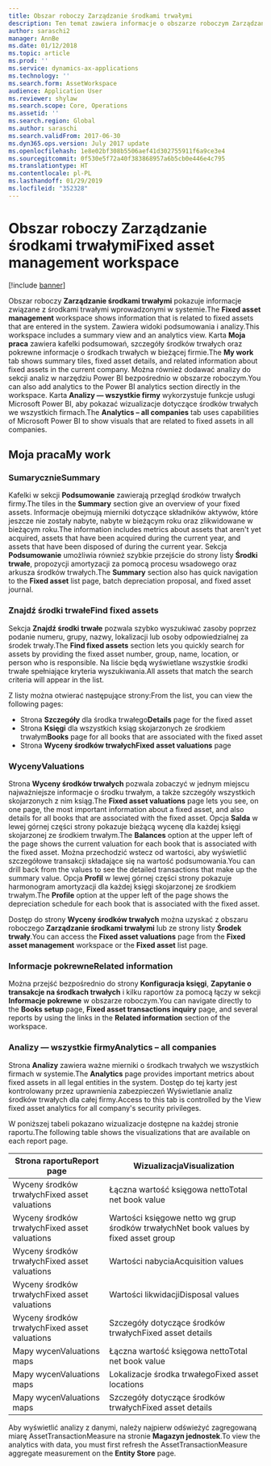 ```yaml
---
title: Obszar roboczy Zarządzanie środkami trwałymi
description: Ten temat zawiera informacje o obszarze roboczym Zarządzanie środkami trwałymi. Ten obszar roboczy pokazuje informacje związane z środkami trwałymi wprowadzonymi w systemie. Zawiera widoki podsumowania i analizy.
author: saraschi2
manager: AnnBe
ms.date: 01/12/2018
ms.topic: article
ms.prod: ''
ms.service: dynamics-ax-applications
ms.technology: ''
ms.search.form: AssetWorkspace
audience: Application User
ms.reviewer: shylaw
ms.search.scope: Core, Operations
ms.assetid: ''
ms.search.region: Global
ms.author: saraschi
ms.search.validFrom: 2017-06-30
ms.dyn365.ops.version: July 2017 update
ms.openlocfilehash: 1e8e02bf308b5506aef41d302755911f6a9ce3e4
ms.sourcegitcommit: 0f530e5f72a40f383868957a6b5cb0e446e4c795
ms.translationtype: HT
ms.contentlocale: pl-PL
ms.lasthandoff: 01/29/2019
ms.locfileid: "352328"
---
```

# <a name="fixed-asset-management-workspace"></a><span data-ttu-id="9907a-105">Obszar roboczy Zarządzanie środkami trwałymi</span><span class="sxs-lookup"><span data-stu-id="9907a-105">Fixed asset management workspace</span></span>

[!include [banner](../includes/banner.md)]

<span data-ttu-id="9907a-106">Obszar roboczy **Zarządzanie środkami trwałymi** pokazuje informacje związane z środkami trwałymi wprowadzonymi w systemie.</span><span class="sxs-lookup"><span data-stu-id="9907a-106">The **Fixed asset management** workspace shows information that is related to fixed assets that are entered in the system.</span></span> <span data-ttu-id="9907a-107">Zawiera widoki podsumowania i analizy.</span><span class="sxs-lookup"><span data-stu-id="9907a-107">This workspace includes a summary view and an analytics view.</span></span> <span data-ttu-id="9907a-108">Karta **Moja praca** zawiera kafelki podsumowań, szczegóły środków trwałych oraz pokrewne informacje o środkach trwałych w bieżącej firmie.</span><span class="sxs-lookup"><span data-stu-id="9907a-108">The **My work** tab shows summary tiles, fixed asset details, and related information about fixed assets in the current company.</span></span> <span data-ttu-id="9907a-109">Można również dodawać analizy do sekcji analiz w narzędziu Power BI bezpośrednio w obszarze roboczym.</span><span class="sxs-lookup"><span data-stu-id="9907a-109">You can also add analytics to the Power BI analytics section directly in the workspace.</span></span> <span data-ttu-id="9907a-110">Karta **Analizy — wszystkie firmy** wykorzystuje funkcje usługi Microsoft Power BI, aby pokazać wizualizacje dotyczące środków trwałych we wszystkich firmach.</span><span class="sxs-lookup"><span data-stu-id="9907a-110">The **Analytics – all companies** tab uses capabilities of Microsoft Power BI to show visuals that are related to fixed assets in all companies.</span></span>

## <a name="my-work"></a><span data-ttu-id="9907a-111">Moja praca</span><span class="sxs-lookup"><span data-stu-id="9907a-111">My work</span></span>

### <a name="summary"></a><span data-ttu-id="9907a-112">Sumarycznie</span><span class="sxs-lookup"><span data-stu-id="9907a-112">Summary</span></span>

<span data-ttu-id="9907a-113">Kafelki w sekcji **Podsumowanie** zawierają przegląd środków trwałych firmy.</span><span class="sxs-lookup"><span data-stu-id="9907a-113">The tiles in the **Summary** section give an overview of your fixed assets.</span></span> <span data-ttu-id="9907a-114">Informacje obejmują mierniki dotyczące składników aktywów, które jeszcze nie zostały nabyte, nabyte w bieżącym roku oraz zlikwidowane w bieżącym roku.</span><span class="sxs-lookup"><span data-stu-id="9907a-114">The information includes metrics about assets that aren't yet acquired, assets that have been acquired during the current year, and assets that have been disposed of during the current year.</span></span> <span data-ttu-id="9907a-115">Sekcja **Podsumowanie** umożliwia również szybkie przejście do strony listy **Środki trwałe**, propozycji amortyzacji za pomocą procesu wsadowego oraz arkusza środków trwałych.</span><span class="sxs-lookup"><span data-stu-id="9907a-115">The **Summary** section also has quick navigation to the **Fixed asset** list page, batch depreciation proposal, and fixed asset journal.</span></span>

### <a name="find-fixed-assets"></a><span data-ttu-id="9907a-116">Znajdź środki trwałe</span><span class="sxs-lookup"><span data-stu-id="9907a-116">Find fixed assets</span></span>

<span data-ttu-id="9907a-117">Sekcja **Znajdź środki trwałe** pozwala szybko wyszukiwać zasoby poprzez podanie numeru, grupy, nazwy, lokalizacji lub osoby odpowiedzialnej za środek trwały.</span><span class="sxs-lookup"><span data-stu-id="9907a-117">The **Find fixed assets** section lets you quickly search for assets by providing the fixed asset number, group, name, location, or person who is responsible.</span></span> <span data-ttu-id="9907a-118">Na liście będą wyświetlane wszystkie środki trwałe spełniające kryteria wyszukiwania.</span><span class="sxs-lookup"><span data-stu-id="9907a-118">All assets that match the search criteria will appear in the list.</span></span>

<span data-ttu-id="9907a-119">Z listy można otwierać następujące strony:</span><span class="sxs-lookup"><span data-stu-id="9907a-119">From the list, you can view the following pages:</span></span>

 - <span data-ttu-id="9907a-120">Strona **Szczegóły** dla środka trwałego</span><span class="sxs-lookup"><span data-stu-id="9907a-120">**Details** page for the fixed asset</span></span>
 - <span data-ttu-id="9907a-121">Strona **Księgi** dla wszystkich ksiąg skojarzonych ze środkiem trwałym</span><span class="sxs-lookup"><span data-stu-id="9907a-121">**Books** page for all books that are associated with the fixed asset</span></span>
 - <span data-ttu-id="9907a-122">Strona **Wyceny środków trwałych**</span><span class="sxs-lookup"><span data-stu-id="9907a-122">**Fixed asset valuations** page</span></span>

### <a name="valuations"></a><span data-ttu-id="9907a-123">Wyceny</span><span class="sxs-lookup"><span data-stu-id="9907a-123">Valuations</span></span>

<span data-ttu-id="9907a-124">Strona **Wyceny środków trwałych** pozwala zobaczyć w jednym miejscu najważniejsze informacje o środku trwałym, a także szczegóły wszystkich skojarzonych z nim ksiąg.</span><span class="sxs-lookup"><span data-stu-id="9907a-124">The **Fixed asset valuations** page lets you see, on one page, the most important information about a fixed asset, and also details for all books that are associated with the fixed asset.</span></span> <span data-ttu-id="9907a-125">Opcja **Salda** w lewej górnej części strony pokazuje bieżącą wycenę dla każdej księgi skojarzonej ze środkiem trwałym.</span><span class="sxs-lookup"><span data-stu-id="9907a-125">The **Balances** option at the upper left of the page shows the current valuation for each book that is associated with the fixed asset.</span></span> <span data-ttu-id="9907a-126">Można przechodzić wstecz od wartości, aby wyświetlić szczegółowe transakcji składające się na wartość podsumowania.</span><span class="sxs-lookup"><span data-stu-id="9907a-126">You can drill back from the values to see the detailed transactions that make up the summary value.</span></span> <span data-ttu-id="9907a-127">Opcja **Profil** w lewej górnej części strony pokazuje harmonogram amortyzacji dla każdej księgi skojarzonej ze środkiem trwałym.</span><span class="sxs-lookup"><span data-stu-id="9907a-127">The **Profile** option at the upper left of the page shows the depreciation schedule for each book that is associated with the fixed asset.</span></span>

<span data-ttu-id="9907a-128">Dostęp do strony **Wyceny środków trwałych** można uzyskać z obszaru roboczego **Zarządzanie środkami trwałymi** lub ze strony listy **Środek trwały**.</span><span class="sxs-lookup"><span data-stu-id="9907a-128">You can access the **Fixed asset valuations** page from the **Fixed asset management** workspace or the **Fixed asset** list page.</span></span>

### <a name="related-information"></a><span data-ttu-id="9907a-129">Informacje pokrewne</span><span class="sxs-lookup"><span data-stu-id="9907a-129">Related information</span></span>

<span data-ttu-id="9907a-130">Można przejść bezpośrednio do strony **Konfiguracja księgi**, **Zapytanie o transakcje na środkach trwałych** i kilku raportów za pomocą łączy w sekcji **Informacje pokrewne** w obszarze roboczym.</span><span class="sxs-lookup"><span data-stu-id="9907a-130">You can navigate directly to the **Books setup** page, **Fixed asset transactions inquiry** page, and several reports by using the links in the **Related information** section of the workspace.</span></span>

### <a name="analytics--all-companies"></a><span data-ttu-id="9907a-131">Analizy — wszystkie firmy</span><span class="sxs-lookup"><span data-stu-id="9907a-131">Analytics – all companies</span></span>

<span data-ttu-id="9907a-132">Strona **Analizy** zawiera ważne mierniki o środkach trwałych we wszystkich firmach w systemie.</span><span class="sxs-lookup"><span data-stu-id="9907a-132">The **Analytics** page provides important metrics about fixed assets in all legal entities in the system.</span></span> <span data-ttu-id="9907a-133">Dostęp do tej karty jest kontrolowany przez uprawnienia zabezpieczeń Wyświetlanie analiz środków trwałych dla całej firmy.</span><span class="sxs-lookup"><span data-stu-id="9907a-133">Access to this tab is controlled by the View fixed asset analytics for all company's security privileges.</span></span>

<span data-ttu-id="9907a-134">W poniższej tabeli pokazano wizualizacje dostępne na każdej stronie raportu.</span><span class="sxs-lookup"><span data-stu-id="9907a-134">The following table shows the visualizations that are available on each report page.</span></span>

| <span data-ttu-id="9907a-135">Strona raportu</span><span class="sxs-lookup"><span data-stu-id="9907a-135">Report page</span></span>            | <span data-ttu-id="9907a-136">Wizualizacja</span><span class="sxs-lookup"><span data-stu-id="9907a-136">Visualization</span></span>        |
|------------------------|----------------------|
| <span data-ttu-id="9907a-137">Wyceny środków trwałych</span><span class="sxs-lookup"><span data-stu-id="9907a-137">Fixed asset valuations</span></span> | <span data-ttu-id="9907a-138">Łączna wartość księgowa netto</span><span class="sxs-lookup"><span data-stu-id="9907a-138">Total net book value</span></span> |
| <span data-ttu-id="9907a-139">Wyceny środków trwałych</span><span class="sxs-lookup"><span data-stu-id="9907a-139">Fixed asset valuations</span></span> | <span data-ttu-id="9907a-140">Wartości księgowe netto wg grup środków trwałych</span><span class="sxs-lookup"><span data-stu-id="9907a-140">Net book values by fixed asset group</span></span> |
| <span data-ttu-id="9907a-141">Wyceny środków trwałych</span><span class="sxs-lookup"><span data-stu-id="9907a-141">Fixed asset valuations</span></span> | <span data-ttu-id="9907a-142">Wartości nabycia</span><span class="sxs-lookup"><span data-stu-id="9907a-142">Acquisition values</span></span> |
| <span data-ttu-id="9907a-143">Wyceny środków trwałych</span><span class="sxs-lookup"><span data-stu-id="9907a-143">Fixed asset valuations</span></span> | <span data-ttu-id="9907a-144">Wartości likwidacji</span><span class="sxs-lookup"><span data-stu-id="9907a-144">Disposal values</span></span> |
| <span data-ttu-id="9907a-145">Wyceny środków trwałych</span><span class="sxs-lookup"><span data-stu-id="9907a-145">Fixed asset valuations</span></span> | <span data-ttu-id="9907a-146">Szczegóły dotyczące środków trwałych</span><span class="sxs-lookup"><span data-stu-id="9907a-146">Fixed asset details</span></span> |
| <span data-ttu-id="9907a-147">Mapy wycen</span><span class="sxs-lookup"><span data-stu-id="9907a-147">Valuations maps</span></span>        | <span data-ttu-id="9907a-148">Łączna wartość księgowa netto</span><span class="sxs-lookup"><span data-stu-id="9907a-148">Total net book value</span></span> |
| <span data-ttu-id="9907a-149">Mapy wycen</span><span class="sxs-lookup"><span data-stu-id="9907a-149">Valuations maps</span></span>        | <span data-ttu-id="9907a-150">Lokalizacje środka trwałego</span><span class="sxs-lookup"><span data-stu-id="9907a-150">Fixed asset locations</span></span> |
| <span data-ttu-id="9907a-151">Mapy wycen</span><span class="sxs-lookup"><span data-stu-id="9907a-151">Valuations maps</span></span>        | <span data-ttu-id="9907a-152">Szczegóły dotyczące środków trwałych</span><span class="sxs-lookup"><span data-stu-id="9907a-152">Fixed asset details</span></span> |

<span data-ttu-id="9907a-153">Aby wyświetlić analizy z danymi, należy najpierw odświeżyć zagregowaną miarę AssetTransactionMeasure na stronie **Magazyn jednostek**.</span><span class="sxs-lookup"><span data-stu-id="9907a-153">To view the analytics with data, you must first refresh the AssetTransactionMeasure aggregate measurement on the **Entity Store** page.</span></span>

